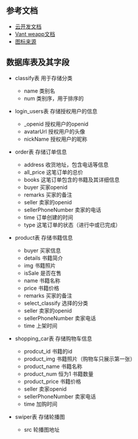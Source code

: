 ## 参考文档

- [云开发文档](https://developers.weixin.qq.com/miniprogram/dev/wxcloud/basis/getting-started.html)
- [Vant weapp文档](https://youzan.github.io/vant-weapp/#/home)
- [图标来源](https://www.iconfont.cn/)

## 数据库表及其字段

- classify表 用于存储分类
  - name 类别名
  - num 类别序，用于排序的

- login_users表 存储授权用户的信息
  - _openid 授权用户的openid
  - avatarUrl 授权用户的头像
  - nickName 授权用户的昵称

- order表 存储订单信息
  - address 收货地址，包含电话等信息
  - all_price 这笔订单的总价
  - books 这笔订单包含的书籍及其详细信息
  - buyer 买家openid
  - remarks 买家的备注
  - seller 卖家的openid
  - sellerPhoneNumber 卖家的电话
  - time 订单创建的时间
  - type 这笔订单的状态（进行中或已完成）

- product表 存储书籍信息
  - buyer 买家信息
  - details 书籍简介
  - img 书籍照片
  - isSale 是否在售
  - name 书籍名称
  - price 书籍价格
  - remarks 买家的备注
  - select_classify 选择的分类
  - seller 卖家的openid
  - sellerPhoneNumber 卖家电话
  - time 上架时间

- shopping_car表 存储购物车信息
  - prodcut_id 书籍的id
  - product_img 书籍照片（购物车只展示第一张）
  - product_name 书籍名称
  - product_num 恒为1 书籍数量
  - product_price 书籍价格
  - seller 卖家openid
  - sellerPhoneNumber 卖家电话
  - time 加购时间

- swiper表 存储轮播图
  - src 轮播图地址